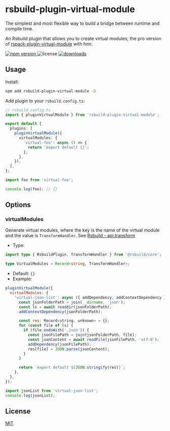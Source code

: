 # rsbuild-plugin-virtual-module

The simplest and most flexible way to build a bridge between runtime and compile time.

An Rsbuild plugin that allows you to create virtual modules, the pro version of [rspack-plugin-virtual-module](https://github.com/rspack-contrib/rspack-plugin-virtual-module) with hmr.

<p>
  <a href="https://npmjs.com/package/rsbuild-plugin-virtual-module">
   <img src="https://img.shields.io/npm/v/rsbuild-plugin-virtual-module?style=flat-square&colorA=564341&colorB=EDED91" alt="npm version" />
  </a>
  <img src="https://img.shields.io/badge/License-MIT-blue.svg?style=flat-square&colorA=564341&colorB=EDED91" alt="license" />
  <a href="https://npmcharts.com/compare/rsbuild-plugin-virtual-module?minimal=true"><img src="https://img.shields.io/npm/dm/rsbuild-plugin-virtual-module.svg?style=flat-square&colorA=564341&colorB=EDED91" alt="downloads" /></a>
</p>

## Usage

Install:

```bash
npm add rsbuild-plugin-virtual-module -D
```

Add plugin to your `rsbuild.config.ts`:

```ts
// rsbuild.config.ts
import { pluginVirtualModule } from 'rsbuild-plugin-virtual-module';

export default {
  plugins: [
    pluginVirtualModule({
      virtualModules: {
        'virtual-foo': async () => {
          return 'export default {}';
        },
      },
    }),
  ],
};
```

```ts
import foo from 'virtual-foo';

console.log(foo); // {}
```

## Options

### virtualModules

Generate virtual modules, where the key is the name of the virtual module and the value is `TransformHandler`. See [Rsbuild - api.transform](https://rsbuild.dev/plugins/dev/core#apitransform)

- Type:

```ts
import type { RsbuildPlugin, TransformHandler } from '@rsbuild/core';

type VirtualModules = Record<string, TransformHandler>;
```

- Default: `{}`
- Example:

```js
pluginVirtualModule({
  virtualModules: {
    'virtual-json-list': async ({ addDependency, addContextDependency }) => {
      const jsonFolderPath = join(__dirname, 'json');
      const ls = await readdir(jsonFolderPath);
      addContextDependency(jsonFolderPath);

      const res: Record<string, unknown> = {};
      for (const file of ls) {
        if (file.endsWith('.json')) {
          const jsonFilePath = join(jsonFolderPath, file);
          const jsonContent = await readFile(jsonFilePath, 'utf-8');
          addDependency(jsonFilePath);
          res[file] = JSON.parse(jsonContent);
        }
      }

      return `export default ${JSON.stringify(res)}`;
    },
  },
});
```

```js
import jsonList from 'virtual-json-list';
console.log(jsonList);
```

## License

[MIT](./LICENSE).
